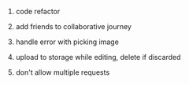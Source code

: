 1. code refactor

   
2. add friends to collaborative journey
3. handle error with picking image
4. upload to storage while editing, delete if discarded
5. don't allow multiple requests